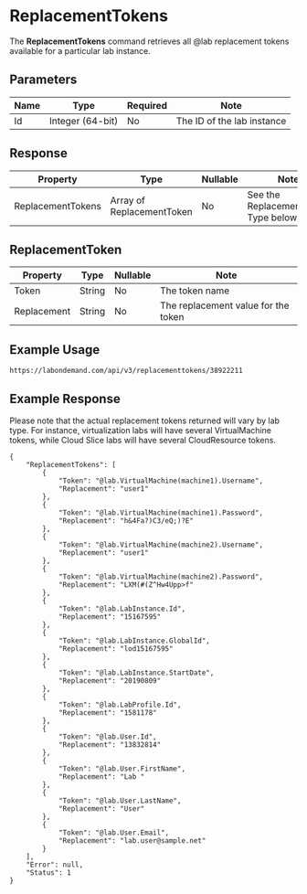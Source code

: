 # ReplacementTokens

The **ReplacementTokens** command retrieves all @lab replacement tokens available for a particular lab instance.

## Parameters

|Name|Type|Required|Note|
|--- |--- |--- |--- |
| Id | Integer (64-bit) | No | The ID of the lab instance|

## Response

|Property|Type|Nullable|Note
|--- |--- |--- |--- |
|ReplacementTokens|Array of ReplacementToken|No|See the ReplacementToken Type below|

## ReplacementToken

|Property|Type|Nullable|Note
|--- |--- |--- |--- |
|Token|String|No|The token name|
|Replacement|String|No|The replacement value for the token|

## Example Usage

```
https://labondemand.com/api/v3/replacementtokens/38922211
```

## Example Response

Please note that the actual replacement tokens returned will vary by lab type. For instance, virtualization labs will have several VirtualMachine tokens, while Cloud Slice labs will have several CloudResource tokens.

```linenums
{
    "ReplacementTokens": [
        {
            "Token": "@lab.VirtualMachine(machine1).Username",
            "Replacement": "user1"
        },
        {
            "Token": "@lab.VirtualMachine(machine1).Password",
            "Replacement": "h&4Fa?)C3/eQ;)?E"
        },
        {
            "Token": "@lab.VirtualMachine(machine2).Username",
            "Replacement": "user1"
        },
        {
            "Token": "@lab.VirtualMachine(machine2).Password",
            "Replacement": "LXM(#(Z^Hw4Upp>f"
        },
        {
            "Token": "@lab.LabInstance.Id",
            "Replacement": "15167595"
        },
        {
            "Token": "@lab.LabInstance.GlobalId",
            "Replacement": "lod15167595"
        },
        {
            "Token": "@lab.LabInstance.StartDate",
            "Replacement": "20190809"
        },
        {
            "Token": "@lab.LabProfile.Id",
            "Replacement": "1581178"
        },
        {
            "Token": "@lab.User.Id",
            "Replacement": "13832814"
        },
        {
            "Token": "@lab.User.FirstName",
            "Replacement": "Lab "
        },
        {
            "Token": "@lab.User.LastName",
            "Replacement": "User"
        },
        {
            "Token": "@lab.User.Email",
            "Replacement": "lab.user@sample.net"
        }
    ],
    "Error": null,
    "Status": 1
}
```
